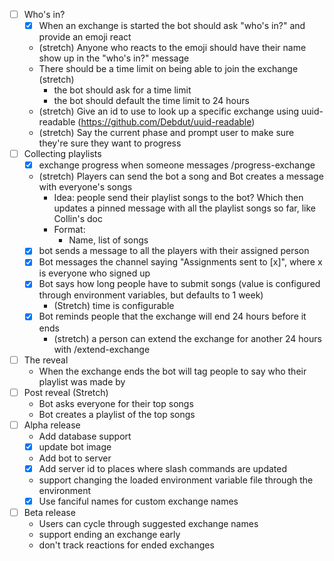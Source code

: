 - [ ] Who's in?
  - [x] When an exchange is started the bot should ask "who's in?" and provide an emoji react
  - (stretch) Anyone who reacts to the emoji should have their name show up in the "who's in?" message
  - There should be a time limit on being able to join the exchange (stretch)
    - the bot should ask for a time limit
    - the bot should default the time limit to 24 hours
  - (stretch) Give an id to use to look up a specific exchange using uuid-readable (https://github.com/Debdut/uuid-readable)
  - (stretch) Say the current phase and prompt user to make sure they're sure they want to progress
- [ ] Collecting playlists
  - [x] exchange progress when someone messages /progress-exchange
  - (stretch) Players can send the bot a song and Bot creates a message with everyone's songs
    - Idea: people send their playlist songs to the bot? Which then updates a pinned message with all the playlist songs so far, like Collin's doc
    - Format:
      - Name, list of songs
  - [x] bot sends a message to all the players with their assigned person
  - [x] Bot messages the channel saying "Assignments sent to [x]", where x is everyone who signed up
  - [x] Bot says how long people have to submit songs (value is configured through environment variables, but defaults to 1 week)
    - (Stretch) time is configurable
  - [x] Bot reminds people that the exchange will end 24 hours before it ends
    - (stretch) a person can extend the exchange for another 24 hours with /extend-exchange
- [ ] The reveal
  - When the exchange ends the bot will tag people to say who their playlist was made by
- [ ] Post reveal (Stretch)
  - Bot asks everyone for their top songs
  - Bot creates a playlist of the top songs
- [ ] Alpha release
  - Add database support
  - [x] update bot image
  - Add bot to server
  - [x] Add server id to places where slash commands are updated
  - support changing the loaded environment variable file through the environment
  - [x] Use fanciful names for custom exchange names
- [ ] Beta release
  - Users can cycle through suggested exchange names
  - support ending an exchange early
  - don't track reactions for ended exchanges